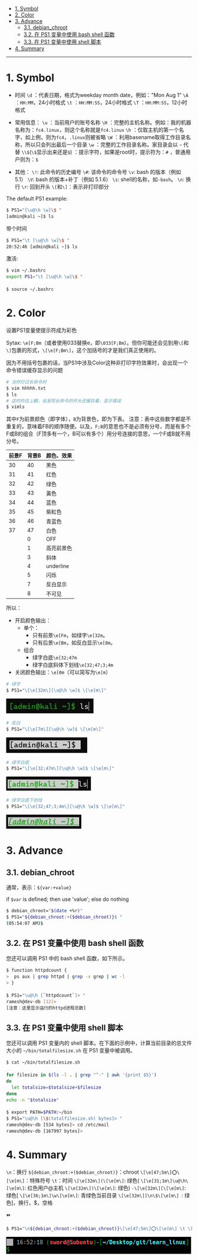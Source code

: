 - [1. Symbol](#1-symbol)
- [2. Color](#2-color)
- [3. Advance](#3-advance)
  - [3.1. debian\_chroot](#31-debian_chroot)
  - [3.2. 在 PS1 变量中使用 bash shell 函数](#32-在-ps1-变量中使用-bash-shell-函数)
  - [3.3. 在 PS1 变量中使用 shell 脚本](#33-在-ps1-变量中使用-shell-脚本)
- [4. Summary](#4-summary)
---

# 1. Symbol

- 时间
`\d` ：代表日期，格式为weekday month date，例如："Mon Aug 1" 
`\A` ：`HH:MM`，24小时格式
`\t` ：`HH:MM:SS`，24小时格式
`\T` ：`HH:MM:SS`，12小时格式

- 常用信息：
`\u` ：当前用户的账号名称
`\H` ：完整的主机名称。例如：我的机器名称为：`fc4.linux`，则这个名称就是`fc4.linux` 
`\h` ：仅取主机的第一个名字，如上例，则为`fc4`，`.linux`则被省略
`\W` ：利用basename取得工作目录名称，所以只会列出最后一个目录 
`\w` ：完整的工作目录名称。家目录会以 `~` 代替 
`\\$`(`\$`显示出来还是`$`) ：提示字符，如果是root时，提示符为：`#` ，普通用户则为：`$`

- 其他：
`\!`: 此命令的历史编号
`\#`: 该命令的命令号
`\v`: bash 的版本（例如 5.1）
`\V`: bash 的版本+补丁（例如 5.1.6）
`\s`: shell的名称，如`-bash`。
`\n`: 换行
`\r`: 回到开头
`\[`和`\]`：表示非打印部分


The default PS1 example:
```bash
$ PS1="[\u@\h \w]\$ "
[admin@kali ~]$ ls
```
带个时间
```bash
$ PS1="\t [\u@\h \w]\$ "
20:52:46 [admin@kali ~]$ ls
```

激活:
```bash
$ vim ~/.bashrc
export PS1="\t [\u@\h \w]\$ "

$ source ~/.bashrc
```

# 2. Color
设置PS1变量使提示符成为彩色

Sytax: `\e[F;Bm`（或者使用033替换e，即`\033[F;Bm`）。但你可能还会见到用`\[`和`\]`包裹的形式，`\[\e[F;Bm\]`，这个加括号的才是我们真正使用的。

因为不用括号包裹的话，当PS1中涉及Color这种非打印字符效果时，会出现一个命令错误缓存显示的问题
```bash
# 当你打过长命令时
$ vim hhhhh.txt
$ ls
# 这时你往上翻，会发现长命令的开头还缓存着，显示错误
$ vimls
```

其中`F`为前景颜色（即字体），`B`为背景色，即为下表。
注意：表中这些数字都是不重复的，意味着FB的顺序随便。以及，`F;B`的意思也不是必须有分号，而是有多个F或B的组合（F顶多有一个，B可以有多个）用分号连接的意思，一个F或B就不用分号。

|前景F |背景B |颜色、效果|
|-|-|-|
|30 |40 |黑色|
|31 |41 |红色|
|32 |42 |绿色|
|33 |43 |黃色|
|34 |44 |蓝色|
|35 |45 |紫紅色|
|36 |46 |青蓝色|
|37 |47 |白色|
||0 |OFF|
||1 |高亮前景色|
||3 |斜体|
||4 |underline|
||5 |闪烁|
||7 |反白显示|
||8 |不可见|


所以：

- 开启颜色输出：
  - 单个：
    - 只有前景`\e[Fm`，如绿字`\e[32m`。
    - 只有后景`\e[Bm`，如反白显示`\e[8m`。
  - 组合
    - 绿字白底`\e[32;47m`
    - 绿字白底斜体下划线`\e[32;47;3;4m`
- 关闭颜色输出：`\e[0m`（可以简写为`\e[m`）



```bash
# 绿字
$ PS1="\[\e[32m\][\u@\h \w]$ \[\e[m\]"
```
![green_foreground](../../images/green_foreground.jpg)

```bash
# 反白
$ PS1="\[\e[7m\][\u@\h \w]$ \[\e[m\]"
```
![anti-white](../../images/anti-white.jpg)

```bash
# 绿字白底
$ PS1="\[\e[32;47m\][\u@\h \w]$ \[\e[m\]"
```
![green_foreground_white_background](../../images/green_foreground_white_background.jpg)

```bash
# 绿字白底下划线
$ PS1="\[\e[32;47;3;4m\][\u@\h \w]$ \[\e[m\]"
```
![green_foreground_white_background_it_underline](../../images/green_foreground_white_background_it_underline.jpg)

# 3. Advance
## 3.1. debian_chroot

通常，表示：`${var:+value}`

if `$var` is defined; then use 'value'; else do nothing
```bash
$ debian_chroot="$(date +%r)"  
$ PS1="${debian_chroot:+($debian_chroot)}$ "
(05:54:07 AM)$
```


## 3.2. 在 PS1 变量中使用 bash shell 函数
您还可以调用 PS1 中的 bash shell 函数，如下所示。
```bash
$ function httpdcount {
>  ps aux | grep httpd | grep -v grep | wc -l
> }

$ PS1="\u@\h [`httpdcount`]> "
ramesh@dev-db [12]>
[注意：这里显示运行的httpd进程总数]
```
## 3.3. 在 PS1 变量中使用 shell 脚本
您还可以调用 PS1 变量内的 shell 脚本。在下面的示例中，计算当前目录的总文件大小的 `~/bin/totalfilesize.sh` 在 PS1 变量中被调用。
```bash
$ cat ~/bin/totalfilesize.sh

for filesize in $(ls -l . | grep "^-" | awk '{print $5}')
do
  let totalsize=$totalsize+$filesize
done
echo -n "$totalsize"

$ export PATH=$PATH:~/bin
$ PS1="\u@\h [\$(totalfilesize.sh) bytes]> "
ramesh@dev-db [534 bytes]> cd /etc/mail
ramesh@dev-db [167997 bytes]>
```

# 4. Summary

`\n`：换行
`${debian_chroot:+($debian_chroot)}`：chroot
`\[\e[47;5m\]⭕\[\e[m\]`：特殊符号
` \t `：时间
`\[\e[32m\](\[\e[m\]`: 绿色(
`\[\e[31;1m\]\u@\h\[\e[m\]`: 红色用户@主机
`\[\e[32m\])\[\e[m\]`: 绿色)
`-\[\e[32m\][\[\e[m\]`: 绿色[
`\[\e[36;1m\]\w\[\e[m\]`: 青绿色当前目录
`\[\e[32m\]]\n\$\[\e[m\] `: 绿色]，换行，$，空格

⏩

```bash
$ PS1="\n${debian_chroot:+($debian_chroot)}\[\e[47;5m\]⭕\[\e[m\] \t \[\e[32m\](\[\e[m\]\[\e[31;1m\]\u@\h\[\e[m\]\[\e[32m\])\[\e[m\]-\[\e[32m\][\[\e[m\]\[\e[36;1m\]\w\[\e[m\]\[\e[32m\]]\n\$\[\e[m\] "
```
![图 4](../../images/db50696ee9bce65b0f6fe5067f488ca48c6aa698aaaaa17b046e3feb52f2164e.png)  
